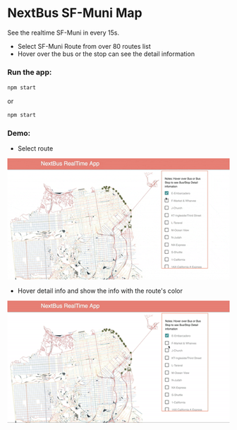 # NextBus SF-Muni Map

See the realtime SF-Muni in every 15s.
- Select SF-Muni Route from over 80 routes list
 - Hover over the bus or the stop can see the detail information


### Run the app: 

```sh
npm start
```

or

```sh
npm start
```

### Demo: 
- Select route

![choose-routes](public/images/choose-routes.gif)

- Hover detail info and show the info with the route's color

![hover-detail](public/images/hover-detail.gif)